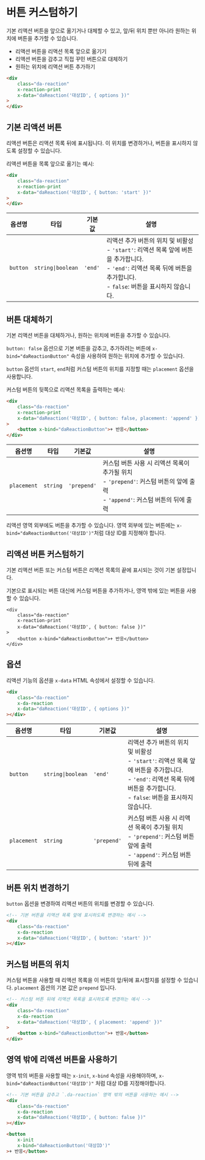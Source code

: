# 버튼 커스텀하기

기본 리액션 버튼을 앞으로 옮기거나 대체할 수 있고, 앞/뒤 위치 뿐만 아니라 원하는 위치에 버튼을 추가할 수 있습니다.

- 리액션 버튼을 리액션 목록 앞으로 옮기기
- 리액션 버튼을 감추고 직접 꾸민 버튼으로 대체하기
- 원하는 위치에 리액션 버튼 추가하기


```html {4}
<div
    class="da-reaction"
    x-reaction-print
    x-data="daReaction('대상ID', { options })"
>
</div>
```

## 기본 리액션 버튼

리액션 버튼은 리액션 목록 뒤에 표시됩니다. 이 위치를 변경하거나, 버튼을 표시하지 않도록 설정할 수 있습니다.

리액션 버튼을 목록 앞으로 옮기는 예시:
```html {4}
<div
    class="da-reaction"
    x-reaction-print
    x-data="daReaction('대상ID', { button: 'start' })"
>
</div>
```

<table>
  <thead>
    <tr>
      <th>옵션명</th>
      <th>타입</th>
      <th>기본값</th>
      <th>설명</th>
    </tr>
  </thead>
  <tbody>
    <tr>
      <td><code>button</code></td>
      <td><code>string|boolean</code></td>
      <td><code>'end'</code></td>
      <td>
        리액션 추가 버튼의 위치 및 비활성<br>
        - <code>'start'</code>: 리액션 목록 앞에 버튼을 추가합니다.<br>
        - <code>'end'</code>: 리액션 목록 뒤에 버튼을 추가합니다.<br>
        - <code>false</code>: 버튼을 표시하지 않습니다.<br>
      </td>
    </tr>
  </tbody>
</table>

## 버튼 대체하기

기본 리액션 버튼을 대체하거나, 원하는 위치에 버튼을 추가할 수 있습니다.

`button: false` 옵션으로 기본 버튼을 감추고, 추가하려는 버튼에 `x-bind="daReactionButton"` 속성을 사용하여 원하는 위치에 추가할 수 있습니다.

`button` 옵션의 `start`, `end`처럼 커스텀 버튼의 위치를 지정할 때는 `placement` 옵션을 사용합니다.

커스텀 버튼의 뒷쪽으로 리액션 목록을 출력하는 예시:
```html {4,6}
<div
    class="da-reaction"
    x-reaction-print
    x-data="daReaction('대상ID', { button: false, placement: 'append' })"
>
    <button x-bind="daReactionButton">+ 반응</button>
</div>
```

<table>
  <thead>
    <tr>
      <th>옵션명</th>
      <th>타입</th>
      <th>기본값</th>
      <th>설명</th>
    </tr>
  </thead>
  <tbody>
    <tr>
      <td><code>placement</code></td>
      <td><code>string</code></td>
      <td><code>'prepend'</code></td>
      <td>
        커스텀 버튼 사용 시 리액션 목록이 추가될 위치<br>
        - <code>'prepend'</code>: 커스텀 버튼의 앞에 출력<br>
        - <code>'append'</code>: 커스텀 버튼의 뒤에 출력<br>
      </td>
    </tr>
  </tbody>
</table>

리액션 영역 외부에도 버튼을 추가할 수 있습니다.
영역 외부에 있는 버튼에는 `x-bind="daReactionButton('대상ID')"`처럼 대상 ID를 지정해야 합니다.

## 리액션 버튼 커스텀하기

기본 리액션 버튼 또는 커스텀 버튼은 리액션 목록의 끝에 표시되는 것이 기본 설정입니다.

기본으로 표시되는 버튼 대신에 커스텀 버튼을 추가하거나, 영역 밖에 있는 버튼을 사용할 수 있습니다.

```html{4,6}
<div
    class="da-reaction"
    x-reaction-print
    x-data="daReaction('대상ID', { button: false })"
>
    <button x-bind="daReactionButton">+ 반응</button>
</div>
```

## 옵션

리액션 기능의 옵션을 `x-data` HTML 속성에서 설정할 수 있습니다.

```html {4}
<div
    class="da-reaction"
    x-da-reaction
    x-data="daReaction('대상ID', { options })"
></div>
```

<table>
  <thead>
    <tr>
      <th>옵션명</th>
      <th>타입</th>
      <th>기본값</th>
      <th>설명</th>
    </tr>
  </thead>
  <tbody>
    <tr>
      <td><code>button</code></td>
      <td><code>string|boolean</code></td>
      <td><code>'end'</code></td>
      <td>
        리액션 추가 버튼의 위치 및 비활성<br>
        - <code>'start'</code>: 리액션 목록 앞에 버튼을 추가합니다.<br>
        - <code>'end'</code>: 리액션 목록 뒤에 버튼을 추가합니다.<br>
        - <code>false</code>: 버튼을 표시하지 않습니다.<br>
      </td>
    </tr>
    <tr>
      <td><code>placement</code></td>
      <td><code>string</code></td>
      <td><code>'prepend'</code></td>
      <td>
        커스텀 버튼 사용 시 리액션 목록이 추가될 위치<br>
        - <code>'prepend'</code>: 커스텀 버튼 앞에 출력<br>
        - <code>'append'</code>: 커스텀 버튼 뒤에 출력<br>
      </td>
    </tr>
  </tbody>
</table>

## 버튼 위치 변경하기

`button` 옵션을 변경하여 리액션 버튼의 위치를 변경할 수 있습니다.

```html {5}
<!-- 기본 버튼을 리액션 목록 앞에 표시하도록 변경하는 예시 -->
<div
    class="da-reaction"
    x-da-reaction
    x-data="daReaction('대상ID', { button: 'start' })"
></div>
```

## 커스텀 버튼의 위치

커스텀 버튼을 사용할 때 리액션 목록을 이 버튼의 앞/뒤에 표시할지를 설정할 수 있습니다. `placement` 옵션의 기본 값은 `prepend` 입니다.

```html {5}
<!-- 커스텀 버튼 뒤에 리액션 목록을 표시하도록 변경하는 예시 -->
<div
    class="da-reaction"
    x-da-reaction
    x-data="daReaction('대상ID', { placement: 'append' })"
>
    <button x-bind="daReactionButton">+ 반응</button>
</div>
```

## 영역 밖에 리액션 버튼을 사용하기

영역 밖의 버튼을 사용할 때는 `x-init`, `x-bind` 속성을 사용해야하며, `x-bind="daReactionButton('대상ID')"` 처럼 대상 ID를 지정해야합니다.

```html {5,9-10}
<!-- 기본 버튼을 감추고 `.da-reaction` 영역 밖의 버튼을 사용하는 예시 -->
<div
    class="da-reaction"
    x-da-reaction
    x-data="daReaction('대상ID', { button: false })"
></div>

<button
    x-init
    x-bind="daReactionButton('대상ID')"
>+ 반응</button>
```
